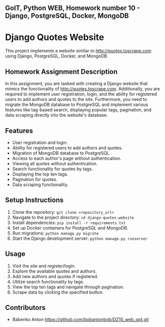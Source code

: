 ## GoIT, Python WEB, Homework number 10 - Django, PostgreSQL, Docker, MongoDB

# Django Quotes Website

This project implements a website similar to http://quotes.toscrape.com using Django, PostgreSQL, Docker, and MongoDB.

## Homework Assignment Description
In this assignment, you are tasked with creating a Django website that mimics the functionality of http://quotes.toscrape.com. Additionally, you are required to implement user registration, login, and the ability for registered users to add authors and quotes to the site. Furthermore, you need to migrate the MongoDB database to PostgreSQL and implement various features like tag-based search, displaying popular tags, pagination, and data scraping directly into the website's database.

## Features
- User registration and login.
- Ability for registered users to add authors and quotes.
- Migration of MongoDB database to PostgreSQL.
- Access to each author's page without authentication.
- Viewing all quotes without authentication.
- Search functionality for quotes by tags.
- Displaying the top ten tags.
- Pagination for quotes.
- Data scraping functionality.

## Setup Instructions
1. Clone the repository: `git clone <repository_url>`
2. Navigate to the project directory: `cd django-quotes-website`
3. Install dependencies: `pip install -r requirements.txt`
4. Set up Docker containers for PostgreSQL and MongoDB.
5. Run migrations: `python manage.py migrate`
6. Start the Django development server: `python manage.py runserver`

## Usage
1. Visit the site and register/login.
2. Explore the available quotes and authors.
3. Add new authors and quotes if registered.
4. Utilize search functionality by tags.
5. View the top ten tags and navigate through pagination.
6. Scrape data by clicking the specified button.

## Contributors
- Babenko Anton https://github.com/bobantonbob/DZ10_web_gpt.git

